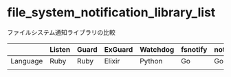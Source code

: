 # file_system_notification_library_list
ファイルシステム通知ライブラリの比較

|          | Listen | Guard | ExGuard | Watchdog | fsnotify | notify | FSWatch | WatchService |
|----------|--------|-------|---------|----------|----------|--------|---------|--------------|
| Language | Ruby   | Ruby  | Elixir  | Python   | Go       | Go     | D       | Java         |
|          |        |       |         |          |          |        |         |              |



[^1]:https://github.com/guard/listen
[^2]:https://github.com/guard/guard
[^3]:https://github.com/slashmili/ex_guard
[^4]:https://github.com/gorakhargosh/watchdog
[^5]:https://github.com/fsnotify/fsnotify
[^6]:https://github.com/rjeczalik/notify
[^7]:https://github.com/WebFreak001/FSWatch
[^8]:http://docs.oracle.com/javase/jp/7/api/java/nio/file/WatchService.html
